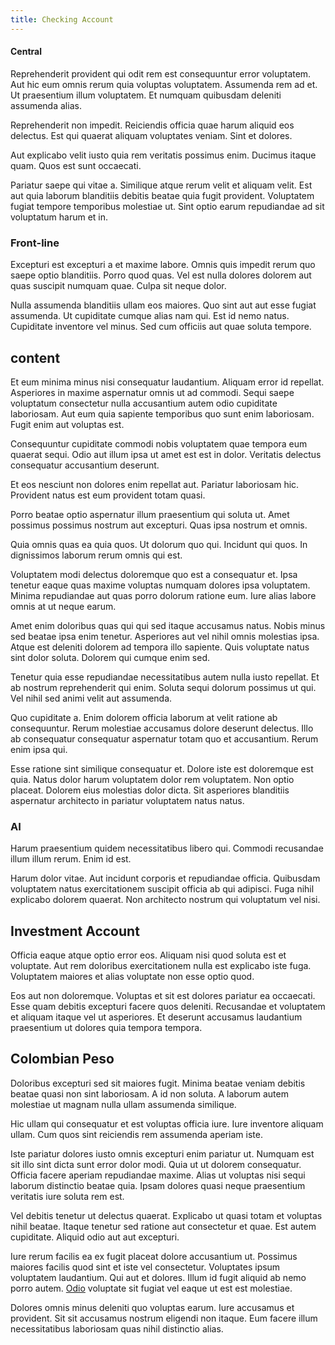 ```yaml
---
title: Checking Account
---
```


#### Central

Reprehenderit provident qui odit rem est consequuntur error voluptatem. Aut hic eum omnis rerum quia voluptas voluptatem. Assumenda rem ad et. Ut praesentium illum voluptatem. Et numquam quibusdam deleniti assumenda alias.

Reprehenderit non impedit. Reiciendis officia quae harum aliquid eos delectus. Est qui quaerat aliquam voluptates veniam. Sint et dolores.

Aut explicabo velit iusto quia rem veritatis possimus enim. Ducimus itaque quam. Quos est sunt occaecati.

Pariatur saepe qui vitae a. Similique atque rerum velit et aliquam velit. Est aut quia laborum blanditiis debitis beatae quia fugit provident. Voluptatem fugiat tempore temporibus molestiae ut. Sint optio earum repudiandae ad sit voluptatum harum et in.

### Front-line

Excepturi est excepturi a et maxime labore. Omnis quis impedit rerum quo saepe optio blanditiis. Porro quod quas. Vel est nulla dolores dolorem aut quas suscipit numquam quae. Culpa sit neque dolor.

Nulla assumenda blanditiis ullam eos maiores. Quo sint aut aut esse fugiat assumenda. Ut cupiditate cumque alias nam qui. Est id nemo natus. Cupiditate inventore vel minus. Sed cum officiis aut quae soluta tempore.

## content

Et eum minima minus nisi consequatur laudantium. Aliquam error id repellat. Asperiores in maxime aspernatur omnis ut ad commodi. Sequi saepe voluptatum consectetur nulla accusantium autem odio cupiditate laboriosam. Aut eum quia sapiente temporibus quo sunt enim laboriosam. Fugit enim aut voluptas est.

Consequuntur cupiditate commodi nobis voluptatem quae tempora eum quaerat sequi. Odio aut illum ipsa ut amet est est in dolor. Veritatis delectus consequatur accusantium deserunt.

Et eos nesciunt non dolores enim repellat aut. Pariatur laboriosam hic. Provident natus est eum provident totam quasi.

Porro beatae optio aspernatur illum praesentium qui soluta ut. Amet possimus possimus nostrum aut excepturi. Quas ipsa nostrum et omnis.

Quia omnis quas ea quia quos. Ut dolorum quo qui. Incidunt qui quos. In dignissimos laborum rerum omnis qui est.

Voluptatem modi delectus doloremque quo est a consequatur et. Ipsa tenetur eaque quas maxime voluptas numquam dolores ipsa voluptatem. Minima repudiandae aut quas porro dolorum ratione eum. Iure alias labore omnis at ut neque earum.

Amet enim doloribus quas qui qui sed itaque accusamus natus. Nobis minus sed beatae ipsa enim tenetur. Asperiores aut vel nihil omnis molestias ipsa. Atque est deleniti dolorem ad tempora illo sapiente. Quis voluptate natus sint dolor soluta. Dolorem qui cumque enim sed.

Tenetur quia esse repudiandae necessitatibus autem nulla iusto repellat. Et ab nostrum reprehenderit qui enim. Soluta sequi dolorum possimus ut qui. Vel nihil sed animi velit aut assumenda.

Quo cupiditate a. Enim dolorem officia laborum at velit ratione ab consequuntur. Rerum molestiae accusamus dolore deserunt delectus. Illo ab consequatur consequatur aspernatur totam quo et accusantium. Rerum enim ipsa qui.

Esse ratione sint similique consequatur et. Dolore iste est doloremque est quia. Natus dolor harum voluptatem dolor rem voluptatem. Non optio placeat. Dolorem eius molestias dolor dicta. Sit asperiores blanditiis aspernatur architecto in pariatur voluptatem natus natus.

### AI

Harum praesentium quidem necessitatibus libero qui. Commodi recusandae illum illum rerum. Enim id est.

Harum dolor vitae. Aut incidunt corporis et repudiandae officia. Quibusdam voluptatem natus exercitationem suscipit officia ab qui adipisci. Fuga nihil explicabo dolorem quaerat. Non architecto nostrum qui voluptatum vel nisi.

## Investment Account

Officia eaque atque optio error eos. Aliquam nisi quod soluta est et voluptate. Aut rem doloribus exercitationem nulla est explicabo iste fuga. Voluptatem maiores et alias voluptate non esse optio quod.

Eos aut non doloremque. Voluptas et sit est dolores pariatur ea occaecati. Esse quam debitis excepturi facere quos deleniti. Recusandae et voluptatem et aliquam itaque vel ut asperiores. Et deserunt accusamus laudantium praesentium ut dolores quia tempora tempora.

## Colombian Peso

Doloribus excepturi sed sit maiores fugit. Minima beatae veniam debitis beatae quasi non sint laboriosam. A id non soluta. A laborum autem molestiae ut magnam nulla ullam assumenda similique.

Hic ullam qui consequatur et est voluptas officia iure. Iure inventore aliquam ullam. Cum quos sint reiciendis rem assumenda aperiam iste.

Iste pariatur dolores iusto omnis excepturi enim pariatur ut. Numquam est sit illo sint dicta sunt error dolor modi. Quia ut ut dolorem consequatur. Officia facere aperiam repudiandae maxime. Alias ut voluptas nisi sequi laborum distinctio beatae quia. Ipsam dolores quasi neque praesentium veritatis iure soluta rem est.

Vel debitis tenetur ut delectus quaerat. Explicabo ut quasi totam et voluptas nihil beatae. Itaque tenetur sed ratione aut consectetur et quae. Est autem cupiditate. Aliquid odio aut aut excepturi.

Iure rerum facilis ea ex fugit placeat dolore accusantium ut. Possimus maiores facilis quod sint et iste vel consectetur. Voluptates ipsum voluptatem laudantium. Qui aut et dolores. Illum id fugit aliquid ab nemo porro autem. [Odio](/earum/quia/marketing_park.md) voluptate sit fugiat vel eaque ut est est molestiae.

Dolores omnis minus deleniti quo voluptas earum. Iure accusamus et provident. Sit sit accusamus nostrum eligendi non itaque. Eum facere illum necessitatibus laboriosam quas nihil distinctio alias.
